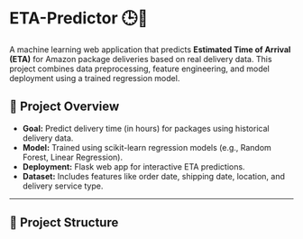 # ETA-Predictor 🕒🚚

A machine learning web application that predicts **Estimated Time of Arrival (ETA)** for Amazon package deliveries based on real delivery data. This project combines data preprocessing, feature engineering, and model deployment using a trained regression model.

## 🚀 Project Overview

- **Goal:** Predict delivery time (in hours) for packages using historical delivery data.
- **Model:** Trained using scikit-learn regression models (e.g., Random Forest, Linear Regression).
- **Deployment:** Flask web app for interactive ETA predictions.
- **Dataset:** Includes features like order date, shipping date, location, and delivery service type.

---

## 📂 Project Structure

